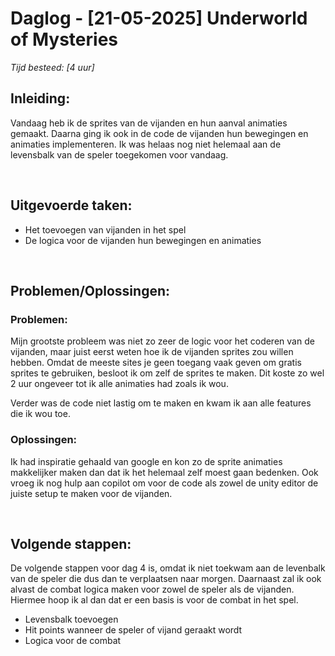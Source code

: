 # Daglog - [21-05-2025] Underworld of Mysteries

_Tijd besteed: [4 uur]_

## Inleiding:

Vandaag heb ik de sprites van de vijanden en hun aanval animaties gemaakt.
Daarna ging ik ook in de code de vijanden hun bewegingen en animaties implementeren. Ik was helaas nog niet helemaal aan de levensbalk van de speler toegekomen voor vandaag.

<br>

## **Uitgevoerde taken:**
- Het toevoegen van vijanden in het spel
- De logica voor de vijanden hun bewegingen en animaties

<br>

## **Problemen/Oplossingen:**

### Problemen:

Mijn grootste probleem was niet zo zeer de logic voor het coderen van de vijanden, maar juist eerst weten hoe ik de vijanden sprites zou willen hebben.
Omdat de meeste sites je geen toegang vaak geven om gratis sprites te gebruiken, besloot ik om zelf de sprites te maken.
Dit koste zo wel 2 uur ongeveer tot ik alle animaties had zoals ik wou.

Verder was de code niet lastig om te maken en kwam ik aan alle features die ik wou toe.

### Oplossingen:

Ik had inspiratie gehaald van google en kon zo de sprite animaties makkelijker maken dan dat ik het helemaal zelf moest gaan bedenken.
Ook vroeg ik nog hulp aan copilot om voor de code als zowel de unity editor de juiste setup te maken voor de vijanden.

<br>

## **Volgende stappen:**

De volgende stappen voor dag 4 is, omdat ik niet toekwam aan de levenbalk van de speler die dus dan te verplaatsen naar morgen. Daarnaast zal ik ook alvast de combat logica maken voor zowel de speler als de vijanden.
Hiermee hoop ik al dan dat er een basis is voor de combat in het spel.

- Levensbalk toevoegen
- Hit points wanneer de speler of vijand geraakt wordt
- Logica voor de combat
